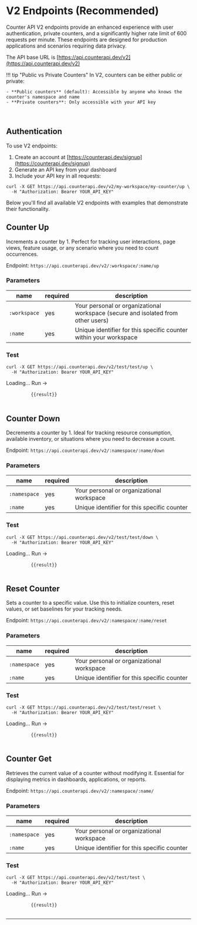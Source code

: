 <script src="https://unpkg.com/vue@3/dist/vue.global.js"></script>

# V2 Endpoints (Recommended)

Counter API V2 endpoints provide an enhanced experience with user authentication, private counters, and a significantly higher rate limit of 600 requests per minute. These endpoints are designed for production applications and scenarios requiring data privacy.

The API base URL is [https://api.counterapi.dev/v2](https://api.counterapi.dev/v2)

!!! tip "Public vs Private Counters"
    In V2, counters can be either public or private:

    - **Public counters** (default): Accessible by anyone who knows the counter's namespace and name
    - **Private counters**: Only accessible with your API key

<br/>

## Authentication

To use V2 endpoints:

1. Create an account at [https://counterapi.dev/signup](https://counterapi.dev/signup)
2. Generate an API key from your dashboard
3. Include your API key in all requests:

```shell
curl -X GET https://api.counterapi.dev/v2/my-workspace/my-counter/up \
  -H "Authorization: Bearer YOUR_API_KEY"
```

Below you'll find all available V2 endpoints with examples that demonstrate their functionality.

## Counter Up

Increments a counter by 1. Perfect for tracking user interactions, page views, feature usage, or any scenario where you need to count occurrences.

Endpoint: `https://api.counterapi.dev/v2/:workspace/:name/up`

### Parameters

name | required | description
--- | --- | ---
`:workspace`| yes | Your personal or organizational workspace (secure and isolated from other users)
`:name`| yes | Unique identifier for this specific counter within your workspace

### Test

```shell
curl -X GET https://api.counterapi.dev/v2/test/test/up \
  -H "Authorization: Bearer YOUR_API_KEY"
```

<div id="up">
    <a v-on:click="Run('up')" class="md-button" :class="{'md-button--primary': !loading}">
        <span v-if="loading">Loading...</span>
        <span v-else>Run →</span>
    </a>
    <pre>
        <code v-if="result" class="language-shell">{{result}}</code>
    </pre>
</div>

## Counter Down

Decrements a counter by 1. Ideal for tracking resource consumption, available inventory, or situations where you need to decrease a count.

Endpoint: `https://api.counterapi.dev/v2/:namespace/:name/down`

### Parameters

name | required | description
--- | --- | ---
`:namespace`| yes | Your personal or organizational workspace
`:name`| yes | Unique identifier for this specific counter

### Test

```shell
curl -X GET https://api.counterapi.dev/v2/test/test/down \
  -H "Authorization: Bearer YOUR_API_KEY"
```

<div id="down">
    <a v-on:click="Run('down')" class="md-button" :class="{'md-button--primary': !loading}">
        <span v-if="loading">Loading...</span>
        <span v-else>Run →</span>
    </a>
    <pre>
        <code v-if="result" class="language-shell">{{result}}</code>
    </pre>
</div>

## Reset Counter

Sets a counter to a specific value. Use this to initialize counters, reset values, or set baselines for your tracking needs.

Endpoint: `https://api.counterapi.dev/v2/:namespace/:name/reset`

### Parameters

name | required | description
--- |----------| ---
`:namespace`| yes | Your personal or organizational workspace
`:name`| yes | Unique identifier for this specific counter

### Test

```shell
curl -X GET https://api.counterapi.dev/v2/test/test/reset \
  -H "Authorization: Bearer YOUR_API_KEY"
```

<div id="set">
    <a v-on:click="Run('reset')" class="md-button" :class="{'md-button--primary': !loading}">
        <span v-if="loading">Loading...</span>
        <span v-else>Run →</span>
    </a>
    <pre>
        <code v-if="result" class="language-shell">{{result}}</code>
    </pre>
</div>

## Counter Get

Retrieves the current value of a counter without modifying it. Essential for displaying metrics in dashboards, applications, or reports.

Endpoint: `https://api.counterapi.dev/v2/:namespace/:name/`

### Parameters

name | required | description
--- | --- | ---
`:namespace`| yes | Your personal or organizational workspace
`:name`| yes | Unique identifier for this specific counter

### Test

```shell
curl -X GET https://api.counterapi.dev/v2/test/test \
  -H "Authorization: Bearer YOUR_API_KEY"
```

<div id="get">
    <a v-on:click="Run('')" class="md-button" :class="{'md-button--primary': !loading}">
        <span v-if="loading">Loading...</span>
        <span v-else>Run →</span>
    </a>
    <pre>
        <code v-if="result" class="language-shell">{{result}}</code>
    </pre>
</div>

---

<script>
  const { createApp, ref } = Vue
  const App = {
    setup() {
      const result = ref('')
      const loading = ref(false)
      const baseURL = ref('https://api.counterapi.dev/v2/')
      const Run = function(apiType) {
        loading.value = true
        fetch(baseURL.value + 'test/test/' + apiType)
          .then(response => response.json())
          .then(data => {
            result.value = JSON.stringify(data, null, 2)
            setTimeout(() => result.value = '', 10000);
            loading.value = false
          })
      }
      return {
        result,
        loading,
        Run
      }
    }
  }
  createApp(App).mount('#up')
  createApp(App).mount('#down')
  createApp(App).mount('#set')
  createApp(App).mount('#get')
  createApp(App).mount('#list')
</script>
